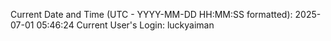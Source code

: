 Current Date and Time (UTC - YYYY-MM-DD HH:MM:SS formatted): 2025-07-01 05:46:24
Current User's Login: luckyaiman
